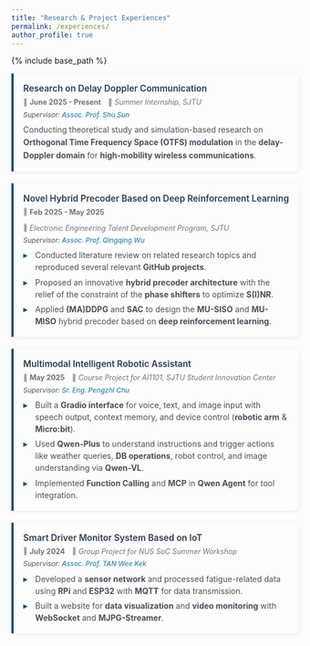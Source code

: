 ```yaml
---
title: "Research & Project Experiences"
permalink: /experiences/
author_profile: true
---
```


{% include base_path %}

<style>
.experiences-container {
  max-width: 100%;
  margin: 5px 0;
}

.experience-item {
  margin-bottom: 1.5em;
  padding: 1.2em;
  background: #fdfdfd;
  border-left: 4px solid #1B4F72;
  box-shadow: 0 2px 8px rgba(0,0,0,0.08);
  border-radius: 0 8px 8px 0;
}

.experience-header {
  margin-bottom: 0.6em;
  margin-top: 0;
}

.experience-title {
  font-size: 1.1em;
  font-weight: 600;
  color: #2c3e50;
  margin-bottom: 0.4em;
  margin-top: 0;
  line-height: 1.3;
}

/* 重置h3标签的默认边距 */
.experience-title h3 {
  margin: 0;
  padding: 0;
}

.experience-title a {
  color: #2c3e50;
  text-decoration: none;
  border-bottom: 1px solid transparent;
  transition: border-bottom 0.2s ease;
}

.experience-title a:hover {
  border-bottom: 1px solid #1B4F72;
}

.experience-meta {
  display: flex;
  flex-wrap: wrap;
  gap: 1em;
  margin-bottom: 0.5em;
  font-size: 0.9em;
  color: #6c757d;
}

.meta-item {
  display: flex;
  align-items: center;
  gap: 0.3em;
}

.meta-icon {
  font-size: 0.9em;
}

.supervisor-info {
  font-size: 0.85em;
  color: #495057;
  font-style: italic;
}

.supervisor-info a {
  color: #2E86AB;
  text-decoration: none;
  font-weight: 500;
}

.supervisor-info a:hover {
  text-decoration: underline;
}

.experience-description {
  color: #495057;
  line-height: 1.6;
  margin-top: 0.6em;
}

.experience-highlights {
  margin-top: 0.6em;
}

.highlight-list {
  list-style: none;
  padding: 0;
  margin: 0;
}

.highlight-item {
  position: relative;
  padding-left: 1.5em;
  margin-bottom: 0.4em;
  color: #495057;
  line-height: 1.5;
}

.highlight-item:before {
  content: "▸";
  position: absolute;
  left: 0;
  color: #1B4F72;
  font-weight: 600;
}

.highlight-item:last-child {
  margin-bottom: 0;
}

@media (max-width: 768px) {
  .experience-item {
    padding: 1.2em;
  }
  
  .experience-title {
    font-size: 1.1em;
  }
  
  .experience-meta {
    flex-direction: column;
    gap: 0.5em;
  }
}
</style>

<div class="experiences-container">

  <div class="experience-item">
    <div class="experience-header">
      <h3 class="experience-title">Research on Delay Doppler Communication</h3>
      <div class="experience-meta">
        <div class="meta-item">
          <span class="meta-icon">📅</span>
          <span><strong>June 2025 - Present</strong></span>
        </div>
        <div class="meta-item">
          <span class="meta-icon">🏢</span>
          <span><em>Summer Internship, SJTU</em></span>
        </div>
      </div>
      <div class="supervisor-info">
        Supervisor: <a href="https://ee.sjtu.edu.cn/FacultyDetail.aspx?id=212&infoid=66&flag=66">Assoc. Prof. Shu Sun</a>
      </div>
    </div>
    <div class="experience-description">
      Conducting theoretical study and simulation-based research on <strong>Orthogonal Time Frequency Space (OTFS) modulation</strong> in the <strong>delay-Doppler domain</strong> for <strong>high-mobility wireless communications</strong>.
    </div>
  </div>

  <div class="experience-item">
    <div class="experience-header">
      <h3 class="experience-title">Novel Hybrid Precoder Based on Deep Reinforcement Learning</h3>
      <div class="experience-meta">
        <div class="meta-item">
          <span class="meta-icon">📅</span>
          <span><strong>Feb 2025 - May 2025</strong></span>
        </div>
        <div class="meta-item">
          <span class="meta-icon">🏢</span>
          <span><em>Electronic Engineering Talent Development Program, SJTU</em></span>
        </div>
      </div>
      <div class="supervisor-info">
        Supervisor: <a href="https://wnt.sjtu.edu.cn/qingqingwu/index.html">Assoc. Prof. Qingqing Wu</a>
      </div>
    </div>
    <div class="experience-highlights">
      <ul class="highlight-list">
        <li class="highlight-item">Conducted literature review on related research topics and reproduced several relevant <strong>GitHub projects</strong>.</li>
        <li class="highlight-item">Proposed an innovative <strong>hybrid precoder architecture</strong> with the relief of the constraint of the <strong>phase shifters</strong> to optimize <strong>S(I)NR</strong>.</li>
        <li class="highlight-item">Applied <strong>(MA)DDPG</strong> and <strong>SAC</strong> to design the <strong>MU-SISO</strong> and <strong>MU-MISO</strong> hybrid precoder based on <strong>deep reinforcement learning</strong>.</li>
      </ul>
    </div>
  </div>

  <div class="experience-item">
    <div class="experience-header">
      <h3 class="experience-title">
        <a href="https://github.com/johnnyhank/MIRA-Multimodal-Intelligent-Robotic-Assistant">Multimodal Intelligent Robotic Assistant</a>
      </h3>
      <div class="experience-meta">
        <div class="meta-item">
          <span class="meta-icon">📅</span>
          <span><strong>May 2025</strong></span>
        </div>
        <div class="meta-item">
          <span class="meta-icon">🏢</span>
          <span><em>Course Project for AI1101, SJTU Student Innovation Center</em></span>
        </div>
      </div>
      <div class="supervisor-info">
        Supervisor: <a href="https://www.si.sjtu.edu.cn/content/person-detail?params=69203cf7b7cf4f88bb55c94bd1f47646&menuIds=2,7,12l">Sr. Eng. Pengzhi Chu</a>
      </div>
    </div>
    <div class="experience-highlights">
      <ul class="highlight-list">
        <li class="highlight-item">Built a <strong>Gradio interface</strong> for voice, text, and image input with speech output, context memory, and device control (<strong>robotic arm</strong> & <strong>Micro:bit</strong>).</li>
        <li class="highlight-item">Used <strong>Qwen-Plus</strong> to understand instructions and trigger actions like weather queries, <strong>DB operations</strong>, robot control, and image understanding via <strong>Qwen-VL</strong>.</li>
        <li class="highlight-item">Implemented <strong>Function Calling</strong> and <strong>MCP</strong> in <strong>Qwen Agent</strong> for tool integration.</li>
      </ul>
    </div>
  </div>

  <div class="experience-item">
    <div class="experience-header">
      <h3 class="experience-title">
        <a href="https://github.com/8zym/AIOT_group3">Smart Driver Monitor System Based on IoT</a>
      </h3>
      <div class="experience-meta">
        <div class="meta-item">
          <span class="meta-icon">📅</span>
          <span><strong>July 2024</strong></span>
        </div>
        <div class="meta-item">
          <span class="meta-icon">🏢</span>
          <span><em>Group Project for NUS SoC Summer Workshop</em></span>
        </div>
      </div>
      <div class="supervisor-info">
        Supervisor: <a href="https://www.comp.nus.edu.sg/disa/people/tanwk/">Assoc. Prof. TAN Wee Kek</a>
      </div>
    </div>
    <div class="experience-highlights">
      <ul class="highlight-list">
        <li class="highlight-item">Developed a <strong>sensor network</strong> and processed fatigue-related data using <strong>RPi</strong> and <strong>ESP32</strong> with <strong>MQTT</strong> for data transmission.</li>
        <li class="highlight-item">Built a website for <strong>data visualization</strong> and <strong>video monitoring</strong> with <strong>WebSocket</strong> and <strong>MJPG-Streamer</strong>.</li>
      </ul>
    </div>
  </div>

</div>